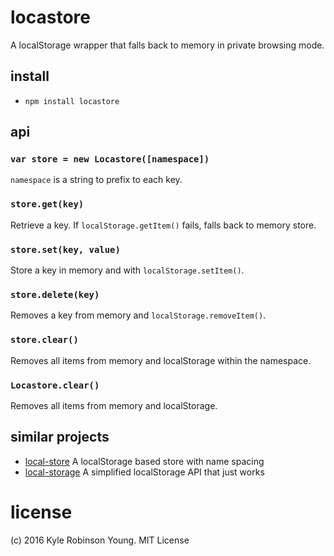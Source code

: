 # locastore

A localStorage wrapper that falls back to memory in private browsing mode.

## install

* `npm install locastore`

## api

### `var store = new Locastore([namespace])`
`namespace` is a string to prefix to each key.

### `store.get(key)`
Retrieve a key. If `localStorage.getItem()` fails, falls back to memory store.

### `store.set(key, value)`
Store a key in memory and with `localStorage.setItem()`.

### `store.delete(key)`
Removes a key from memory and `localStorage.removeItem()`.

### `store.clear()`
Removes all items from memory and localStorage within the namespace.

### `Locastore.clear()`
Removes all items from memory and localStorage.

## similar projects

* [local-store](https://www.npmjs.com/package/local-store)
  A localStorage based store with name spacing
* [local-storage](https://www.npmjs.com/package/local-storage)
  A simplified localStorage API that just works

# license
(c) 2016 Kyle Robinson Young. MIT License

